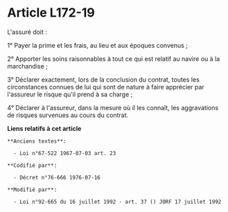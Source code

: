 # Article L172-19

L'assuré doit :

1° Payer la prime et les frais, au lieu et aux époques convenus ;

2° Apporter les soins raisonnables à tout ce qui est relatif au navire ou à la marchandise ;

3° Déclarer exactement, lors de la conclusion du contrat, toutes les circonstances connues de lui qui sont de nature à faire
apprécier par l'assureur le risque qu'il prend à sa charge ;

4° Déclarer à l'assureur, dans la mesure où il les connaît, les aggravations de risques survenues au cours du contrat.

**Liens relatifs à cet article**

	**Anciens textes**:

	  - Loi n°67-522 1967-07-03 art. 23

	**Codifié par**:

	  - Décret n°76-666 1976-07-16

	**Modifié par**:

	  - Loi n°92-665 du 16 juillet 1992 - art. 37 () JORF 17 juillet 1992
